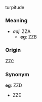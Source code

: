 turpitude
### Meaning
+ _adj_: ZZA
    + __eg__: ZZB

### Origin

ZZC

### Synonym

__eg__: ZZD

+ ZZE


